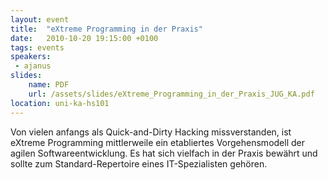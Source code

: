 ```yaml
---
layout: event
title:  "eXtreme Programming in der Praxis"
date:   2010-10-20 19:15:00 +0100
tags: events
speakers:
 - ajanus
slides:
    name: PDF 
    url: /assets/slides/eXtreme_Programming_in_der_Praxis_JUG_KA.pdf
location: uni-ka-hs101
---
```


Von vielen anfangs als Quick-and-Dirty Hacking missverstanden, ist eXtreme Programming mittlerweile ein etabliertes Vorgehensmodell der agilen Softwareentwicklung. Es hat sich vielfach in der Praxis bewährt und sollte zum Standard-Repertoire eines IT-Spezialisten gehören.
